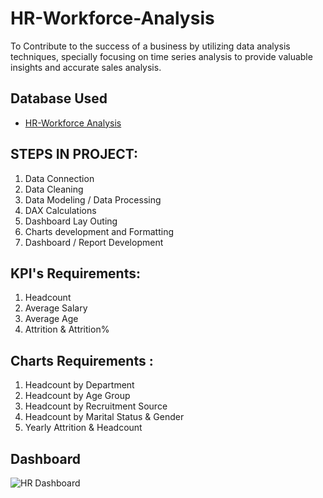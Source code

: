 # HR-Workforce-Analysis
To Contribute to the success of a business by utilizing data analysis techniques, specially focusing on time series analysis to provide valuable insights and accurate sales analysis.

## Database Used
- <a href ="https://github.com/VaishnaviKatiyar04/HR-Workforce-Analysis/blob/main/HR%20Dashboard.pbix"> HR-Workforce Analysis </a>

## STEPS IN PROJECT:
1. Data Connection
2. Data Cleaning 
3. Data Modeling / Data Processing
4. DAX Calculations
5. Dashboard Lay Outing
6. Charts development and Formatting
7. Dashboard / Report Development

## KPI's Requirements:
1. Headcount 
2. Average Salary
3. Average Age
4. Attrition & Attrition%

## Charts Requirements :
1. Headcount by Department
2. Headcount by Age Group
3. Headcount by Recruitment Source
4. Headcount by Marital Status & Gender
5. Yearly Attrition & Headcount

## Dashboard
![HR Dashboard](https://github.com/user-attachments/assets/d0a8fa3d-2d53-4780-9f4c-242f79d8a78f)
